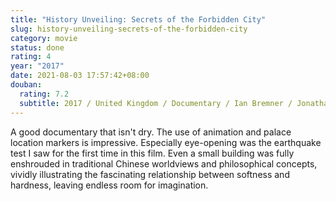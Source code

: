 ```yaml
---
title: "History Unveiling: Secrets of the Forbidden City"
slug: history-unveiling-secrets-of-the-forbidden-city
category: movie
status: done
rating: 4
year: "2017"
date: 2021-08-03 17:57:42+08:00
douban:
  rating: 7.2
  subtitle: 2017 / United Kingdom / Documentary / Ian Bremner / Jonathan Dugdale
---
```


A good documentary that isn't dry. The use of animation and palace location markers is impressive. Especially eye-opening was the earthquake test I saw for the first time in this film. Even a small building was fully enshrouded in traditional Chinese worldviews and philosophical concepts, vividly illustrating the fascinating relationship between softness and hardness, leaving endless room for imagination.
